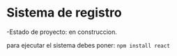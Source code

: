 <h1>Sistema de registro</h1>

-Estado de proyecto: en construccion.

para ejecutar el sistema debes poner:
```npm install react```
